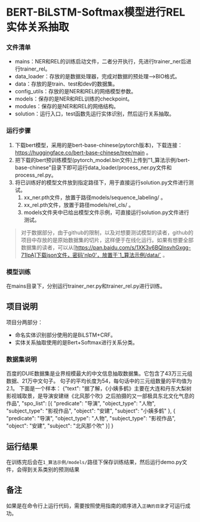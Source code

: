 # BERT-BiLSTM-Softmax模型进行REL实体关系抽取

### 文件清单
- mains：NER和REL的训练启动文件，二者分开执行，先进行trainer_ner后进行trainer_rel。
- data_loader：存放的是数据处理器，完成对数据的预处理-->BIO格式。
- data：存放的是train、test和dev的数据集。
- config_utils：存放的是NER和REL的网络模型参数。
- models：保存的是NER和REL训练的checkpoint。
- modules：保存的是NER和REL的网络结构。
- solution：运行入口，test函数先运行实体识别，然后运行关系抽取。


### 运行步骤
1. 下载bert模型，采用的是bert-base-chinese(pytorch版本)，下载连接：https://huggingface.co/bert-base-chinese/tree/main 。
2. 把下载的bert预训练模型(pytorch_model.bin文件)上传到"1_算法示例/bert-base-chinese"目录下即可运行data_loader/process_ner.py文件和process_rel.py。
3. 将已训练好的模型文件放到指定路径下，用于直接运行solution.py文件进行测试。
   1. xx_ner.pth文件，放置于路径models/sequence_labeling/ 。
   2. xx_rel.pth文件，放置于路径models/rel_cls/ 。
   3. models文件夹中已给出模型文件示例，可直接运行solution.py文件进行测试。

> 对于数据部分，由于github的限制，以及对想要测试模型的读者，github的项目中存放的是原始数据集的切片，这样便于在线化运行。如果有想要全部数据集的读者，可以从[https://pan.baidu.com/s/1XK3v6BQlnsvhGxgg-71IpA]下载json文件，密码'nlp0'，放置于`1_算法示例/data/` 。

### 模型训练
在mains目录下，分别运行trainer_ner.py和trainer_rel.py进行训练。

## 项目说明
项目分两部分：
- 命名实体识别部分使用的是BiLSTM+CRF。
- 实体关系抽取使用的是Bert+Softmax进行关系分类。

### 数据集说明
百度的DUIE数据集是业界规模最大的中文信息抽取数据集。它包含了43万三元组数据、21万中文句子。
句子的平均长度为54，每句话中的三元组数量的平均值为2.1。
下面是一个样本：
{"text": "据了解，《小姨多鹤》主要在大连和丹东大梨树影视城取景，是导演安建继《北风那个吹》之后拍摄的又一部极具东北文化气息的作品", 
  "spo_list": [{
  "predicate": "导演",
  "object_type": "人物",
  "subject_type": "影视作品",
  "object": "安建",
  "subject": "小姨多鹤"
  }, {
  "predicate": "导演",
  "object_type": "人物",
  "subject_type": "影视作品",
  "object": "安建",
  "subject": "北风那个吹"
  }]
}

## 运行结果
在训练完后会在`1_算法示例/models/`路径下保存训练结果，然后运行demo.py文件，会得到关系类别的预测结果

## 备注
如果是在命令行上运行代码，需要按照使用指南的顺序进入`正确的目录`才可运行成功。
